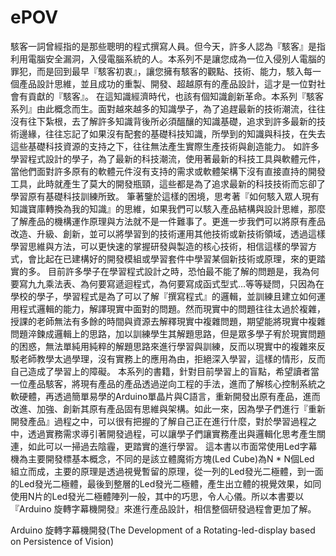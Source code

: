 ePOV
====
駭客一詞曾經指的是那些聰明的程式撰寫人員。但今天，許多人認為『駭客』是指利用電腦安全漏洞，入侵電腦系統的人。本系列不是讓您成為一位入侵別人電腦的罪犯，而是回到最早『駭客初衷』，讓您擁有駭客的觀點、技術、能力，駭入每一個產品設計思維，並且成功的重製、開發、超越原有的產品設計，這才是一位對社會有貢獻的『駭客』。
在這知識經濟時代，也該有個知識創新革命。本系列『駭客系列』由此概念而生。面對越來越多的知識學子，為了追趕最新的技術潮流，往往沒有往下紮根，去了解許多知識背後所必須醞釀的知識基礎，追求到許多最新的技術邊緣，往往忘記了如果沒有配套的基礎科技知識，所學到的知識與科技，在失去這些基礎科技資源的支持之下，往往無法產生實際生產技術與創造能力。
如許多學習程式設計的學子，為了最新的科技潮流，使用著最新的科技工具與軟體元件，當他們面對許多原有的軟體元件沒有支持的需求或軟體架構下沒有直接直持的開發工具，此時就產生了莫大的開發瓶頸，這些都是為了追求最新的科技技術而忘卻了學習原有基礎科技訓練所致。
筆著鑒於這樣的困境，思考著『如何駭入眾人現有知識寶庫轉換為我的知識』的思維，如果我們可以駭入產品結構與設計思維，那麼了解產品的機構運作原理與方法就不是一件難事了。更進一步我們可以將原有產品改造、升級、創新，並可以將學習到的技術運用其他技術或新技術領域，透過這樣學習思維與方法，可以更快速的掌握研發與製造的核心技術，相信這樣的學習方式，會比起在已建構好的開發模組或學習套件中學習某個新技術或原理，來的更踏實的多。
目前許多學子在學習程式設計之時，恐怕最不能了解的問題是，我為何要寫九九乘法表、為何要寫遞迴程式，為何要寫成函式型式…等等疑問，只因為在學校的學子，學習程式是為了可以了解『撰寫程式』的邏輯，並訓練且建立如何運用程式邏輯的能力，解譯現實中面對的問題。然而現實中的問題往往太過於複雜，授課的老師無法有多餘的時間與資源去解釋現實中複雜問題，期望能將現實中複雜問題淬鍊成邏輯上的思路，加以訓練學生其解題思路，但是眾多學子宥於現實問題的困惑，無法單純用純粹的解題思路來進行學習與訓練，反而以現實中的複雜來反駁老師教學太過學理，沒有實務上的應用為由，拒絕深入學習，這樣的情形，反而自己造成了學習上的障礙。
本系列的書籍，針對目前學習上的盲點，希望讀者當一位產品駭客，將現有產品的產品透過逆向工程的手法，進而了解核心控制系統之軟硬體，再透過簡單易學的Arduino單晶片與C語言，重新開發出原有產品，進而改進、加強、創新其原有產品固有思維與架構。如此一來，因為學子們進行『重新開發產品』過程之中，可以很有把握的了解自己正在進行什麼，對於學習過程之中，透過實務需求導引著開發過程，可以讓學子們讓實務產出與邏輯化思考產生關連，如此可以一掃過去陰霾，更踏實的進行學習。
這本書以市面常使用Led字幕機為主要開發標基本概念，不同的是該立體魔術方塊(Led Cube)為N * N個Led 組立而成，主要的原理是透過視覺暫留的原理，從一列的Led發光二極體，到一面的Led發光二極體，最後到整層的Led發光二極體，產生出立體的視覺效果，如同使用N片的Led發光二極體陣列一般，其中的巧思，令人心儀。所以本書要以『Arduino 旋轉字幕機開發』來進行產品設計，相信整個研發過程會更加了解。

Arduino 旋轉字幕機開發(The Development of a Rotating-led-display based on Persistence of Vision)
